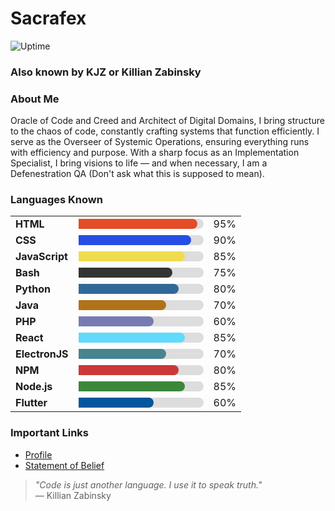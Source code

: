 # Sacrafex
![Uptime](https://raw.githubusercontent.com/your-username/your-repo/main/uptime.svg)
### Also known by KJZ or Killian Zabinsky

### About Me

Oracle of Code and Creed and Architect of Digital Domains, I bring structure to the chaos of code, constantly crafting systems that function efficiently. I serve as the Overseer of Systemic Operations, ensuring everything runs with efficiency and purpose. With a sharp focus as an Implementation Specialist, I bring visions to life — and when necessary, I am a Defenestration QA (Don't ask what this is supposed to mean).

### Languages Known

<table>
  <tr>
    <td><b>HTML</b></td>
    <td>
      <div style="background:#ddd;border-radius:10px;width:200px;height:16px;">
        <div style="background:#e34c26;width:95%;height:100%;border-radius:0 10px 10px 0;"></div>
      </div>
    </td>
    <td>95%</td>
  </tr>
  <tr>
    <td><b>CSS</b></td>
    <td>
      <div style="background:#ddd;border-radius:10px;width:200px;height:16px;">
        <div style="background:#264de4;width:90%;height:100%;border-radius:0 10px 10px 0;"></div>
      </div>
    </td>
    <td>90%</td>
  </tr>
  <tr>
    <td><b>JavaScript</b></td>
    <td>
      <div style="background:#ddd;border-radius:10px;width:200px;height:16px;">
        <div style="background:#f0db4f;width:85%;height:100%;border-radius:0 10px 10px 0;"></div>
      </div>
    </td>
    <td>85%</td>
  </tr>
  <tr>
    <td><b>Bash</b></td>
    <td>
      <div style="background:#ddd;border-radius:10px;width:200px;height:16px;">
        <div style="background:#333;width:75%;height:100%;border-radius:0 10px 10px 0;"></div>
      </div>
    </td>
    <td>75%</td>
  </tr>
  <tr>
    <td><b>Python</b></td>
    <td>
      <div style="background:#ddd;border-radius:10px;width:200px;height:16px;">
        <div style="background:#306998;width:80%;height:100%;border-radius:0 10px 10px 0;"></div>
      </div>
    </td>
    <td>80%</td>
  </tr>
  <tr>
    <td><b>Java</b></td>
    <td>
      <div style="background:#ddd;border-radius:10px;width:200px;height:16px;">
        <div style="background:#b07219;width:70%;height:100%;border-radius:0 10px 10px 0;"></div>
      </div>
    </td>
    <td>70%</td>
  </tr>
  <tr>
    <td><b>PHP</b></td>
    <td>
      <div style="background:#ddd;border-radius:10px;width:200px;height:16px;">
        <div style="background:#777bb4;width:60%;height:100%;border-radius:0 10px 10px 0;"></div>
      </div>
    </td>
    <td>60%</td>
  </tr>
  <tr>
    <td><b>React</b></td>
    <td>
      <div style="background:#ddd;border-radius:10px;width:200px;height:16px;">
        <div style="background:#61dafb;width:85%;height:100%;border-radius:0 10px 10px 0;"></div>
      </div>
    </td>
    <td>85%</td>
  </tr>
  <tr>
    <td><b>ElectronJS</b></td>
    <td>
      <div style="background:#ddd;border-radius:10px;width:200px;height:16px;">
        <div style="background:#47848f;width:70%;height:100%;border-radius:0 10px 10px 0;"></div>
      </div>
    </td>
    <td>70%</td>
  </tr>
  <tr>
    <td><b>NPM</b></td>
    <td>
      <div style="background:#ddd;border-radius:10px;width:200px;height:16px;">
        <div style="background:#cb3837;width:80%;height:100%;border-radius:0 10px 10px 0;"></div>
      </div>
    </td>
    <td>80%</td>
  </tr>
  <tr>
    <td><b>Node.js</b></td>
    <td>
      <div style="background:#ddd;border-radius:10px;width:200px;height:16px;">
        <div style="background:#3c873a;width:85%;height:100%;border-radius:0 10px 10px 0;"></div>
      </div>
    </td>
    <td>85%</td>
  </tr>
  <tr>
    <td><b>Flutter</b></td>
    <td>
      <div style="background:#ddd;border-radius:10px;width:200px;height:16px;">
        <div style="background:#02569B;width:60%;height:100%;border-radius:0 10px 10px 0;"></div>
      </div>
    </td>
    <td>60%</td>
  </tr>
</table>

### Important Links

- [Profile](https://sacrafex.github.io/Sacrafex/etc/profile.html)
- [Statement of Belief](https://sacrafex.github.io/Sacrafex/etc/statement-of-belief.html)

> _"Code is just another language. I use it to speak truth."_  
> — Killian Zabinsky

